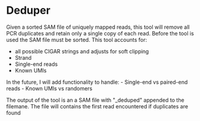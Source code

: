 # Deduper

Given a sorted SAM file of uniquely mapped reads, this tool will remove all PCR duplicates and retain only a single copy of each read. Before the tool is used the SAM file must be sorted. This tool accounts for:
- all possible CIGAR strings and adjusts for soft clipping
- Strand
- Single-end reads
- Known UMIs

In the future, I will add functionality to handle:
    - Single-end vs paired-end reads
    - Known UMIs vs randomers
    
The output of the tool is an a SAM file with "_deduped" appended to the filemane. The file will contains the first read encountered if duplicates are found

